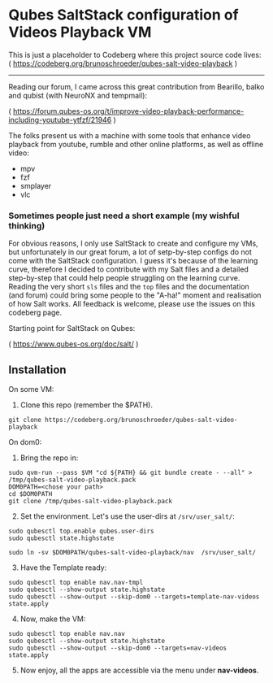 # Qubes SaltStack configuration of Videos Playback VM

This is just a placeholder to Codeberg where this project source code lives: ( https://codeberg.org/brunoschroeder/qubes-salt-video-playback )

---
Reading our forum, I came across this great contribution from Bearillo, balko and qubist (with NeuroNX and tempmail):

( https://forum.qubes-os.org/t/improve-video-playback-performance-including-youtube-ytfzf/21946 )

The folks present us with a machine with some tools that enhance video playback from youtube, rumble and other online platforms, as well as offline video:

- mpv
- fzf
- smplayer
- vlc

### Sometimes people just need a short example (my wishful thinking)
For obvious reasons, I only use SaltStack to create and configure my VMs, but unfortunately in our great forum, a lot of setp-by-step configs do not come with the SaltStack configuration. I guess it's because of the learning curve, therefore I decided to contribute with my Salt files and a detailed step-by-step that could help people struggling on the learning curve. Reading the very short `sls` files and the `top` files and the documentation (and forum) could bring some people to the "A-ha!" moment and realisation of how Salt works. All feedback is welcome, please use the issues on this codeberg page.

Starting point for SaltStack on Qubes:

( https://www.qubes-os.org/doc/salt/ )


## Installation

On some VM:

1. Clone this repo (remember the $PATH).

```
git clone https://codeberg.org/brunoschroeder/qubes-salt-video-playback
```

On dom0:

1. Bring the repo in:

```
sudo qvm-run --pass $VM "cd ${PATH} && git bundle create - --all" > /tmp/qubes-salt-video-playback.pack
DOM0PATH=<chose your path>
cd $DOM0PATH
git clone /tmp/qubes-salt-video-playback.pack

```

2. Set the environment. Let's use the user-dirs at `/srv/user_salt/`:

```
sudo qubesctl top.enable qubes.user-dirs
sudo qubesctl state.highstate

sudo ln -sv $DOM0PATH/qubes-salt-video-playback/nav  /srv/user_salt/

```
3. Have the Template ready:

```
sudo qubesctl top enable nav.nav-tmpl
sudo qubesctl --show-output state.highstate
sudo qubesctl --show-output --skip-dom0 --targets=template-nav-videos state.apply

```

4. Now, make the VM:

```
sudo qubesctl top enable nav.nav
sudo qubesctl --show-output state.highstate
sudo qubesctl --show-output --skip-dom0 --targets=nav-videos state.apply

```

5. Now enjoy, all the apps are accessible via the menu under **nav-videos**.




